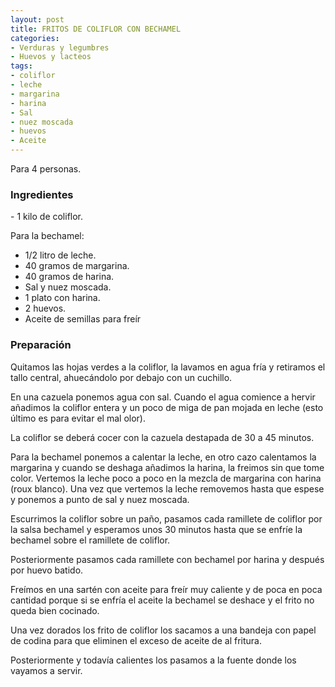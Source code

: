 ```yaml
---
layout: post
title: FRITOS DE COLIFLOR CON BECHAMEL
categories:
- Verduras y legumbres
- Huevos y lacteos
tags:
- coliflor
- leche
- margarina
- harina
- Sal 
- nuez moscada
- huevos
- Aceite
---
```

Para 4 personas.

<h3>Ingredientes</h3>
- 1 kilo de coliflor.

Para la bechamel:
- 1/2 litro de leche.
- 40 gramos de margarina.
- 40 gramos de harina.
- Sal y nuez moscada.
- 1 plato con harina.
- 2 huevos.
- Aceite de semillas para freír

<h3>Preparación</h3>

Quitamos las hojas verdes a la coliflor, la lavamos en agua fría y retiramos el tallo central, ahuecándolo por debajo con un cuchillo.

En una cazuela ponemos agua con sal. Cuando el agua comience a hervir añadimos la coliflor entera y un poco de miga de pan mojada en leche (esto último es para evitar el mal olor).

La coliflor se deberá cocer con la cazuela destapada de 30 a 45 minutos.

Para la bechamel ponemos a calentar la leche, en otro cazo calentamos la margarina y cuando se deshaga añadimos la harina, la freimos sin que tome color. Vertemos la leche poco a poco en la mezcla de margarina con harina (roux blanco). Una vez que vertemos la leche removemos hasta que espese y ponemos a punto de sal y nuez moscada.

Escurrimos la coliflor sobre un paño, pasamos cada ramillete de coliflor por la salsa bechamel y esperamos unos 30 minutos hasta que se enfríe la bechamel sobre el ramillete de coliflor.

Posteriormente pasamos cada ramillete con bechamel por harina y después por huevo batido.

Freímos en una sartén con aceite para freír muy caliente y de poca en poca cantidad porque si se enfría el aceite la bechamel se deshace y el frito no queda bien cocinado.

Una vez dorados los frito de coliflor los sacamos a una bandeja con papel de codina para que eliminen el exceso de aceite de al fritura.

Posteriormente y todavía calientes los pasamos a la fuente donde los vayamos a servir.